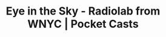 ---
categories: all_articles articles
provider_display: "pca.st"
provider_name: "pca.st"
favicon_url: None
title: "Eye in the Sky - Radiolab from WNYC | Pocket Casts"
published: 2015-06-20
source: http://pca.st/1hGg
thumbnail: http://www.wnyc.org/i/raw/1/Radiolab_1.png
---